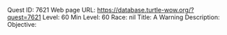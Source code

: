 Quest ID: 7621
Web page URL: https://database.turtle-wow.org/?quest=7621
Level: 60
Min Level: 60
Race: nil
Title: A Warning
Description: 
Objective: 
